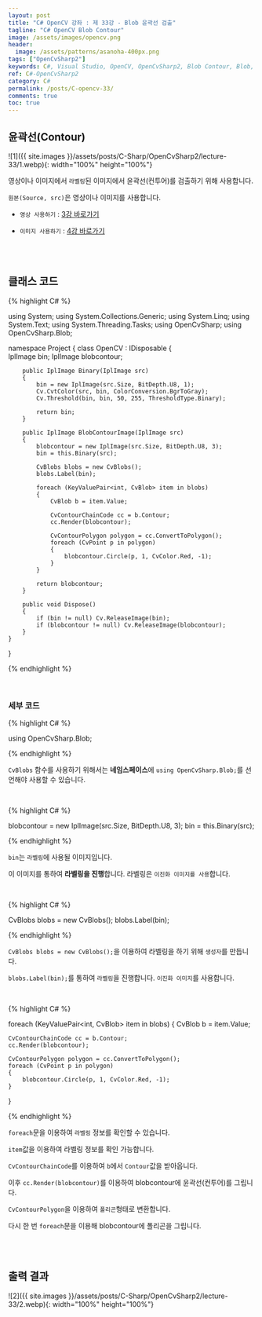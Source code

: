 ```yaml
---
layout: post
title: "C# OpenCV 강좌 : 제 33강 - Blob 윤곽선 검출"
tagline: "C# OpenCV Blob Contour"
image: /assets/images/opencv.png
header:
  image: /assets/patterns/asanoha-400px.png
tags: ["OpenCvSharp2"]
keywords: C#, Visual Studio, OpenCV, OpenCvSharp2, Blob Contour, Blob, Contour
ref: C#-OpenCvSharp2
category: C#
permalink: /posts/C-opencv-33/
comments: true
toc: true
---
```


## 윤곽선(Contour)

![1]({{ site.images }}/assets/posts/C-Sharp/OpenCvSharp2/lecture-33/1.webp){: width="100%" height="100%"}

영상이나 이미지에서 `라벨링`된 이미지에서 윤곽선(컨투어)를 검출하기 위해 사용합니다.

`원본(Source, src)`은 영상이나 이미지를 사용합니다.

- `영상 사용하기` : [3강 바로가기][3강]

- `이미지 사용하기` : [4강 바로가기][4강]

<br>
<br>

## 클래스 코드

{% highlight C# %}

using System;
using System.Collections.Generic;
using System.Linq;
using System.Text;
using System.Threading.Tasks;
using OpenCvSharp;
using OpenCvSharp.Blob;

namespace Project
{
    class OpenCV : IDisposable
    {  
        IplImage bin;
        IplImage blobcontour;
    
        public IplImage Binary(IplImage src)
        {
            bin = new IplImage(src.Size, BitDepth.U8, 1);
            Cv.CvtColor(src, bin, ColorConversion.BgrToGray);
            Cv.Threshold(bin, bin, 50, 255, ThresholdType.Binary);

            return bin;
        }
            
        public IplImage BlobContourImage(IplImage src)
        {
            blobcontour = new IplImage(src.Size, BitDepth.U8, 3);
            bin = this.Binary(src);

            CvBlobs blobs = new CvBlobs();
            blobs.Label(bin);

            foreach (KeyValuePair<int, CvBlob> item in blobs)
            {
                CvBlob b = item.Value;
                
                CvContourChainCode cc = b.Contour;
                cc.Render(blobcontour);

                CvContourPolygon polygon = cc.ConvertToPolygon();
                foreach (CvPoint p in polygon)
                {
                    blobcontour.Circle(p, 1, CvColor.Red, -1);
                }
            }

            return blobcontour;
        }
                   
        public void Dispose()
        {
            if (bin != null) Cv.ReleaseImage(bin);
            if (blobcontour != null) Cv.ReleaseImage(blobcontour);
        }
    }
}

{% endhighlight %}

<br>

### 세부 코드

{% highlight C# %}

using OpenCvSharp.Blob;

{% endhighlight %}

`CvBlobs` 함수를 사용하기 위해서는 **네임스페이스**에 `using OpenCvSharp.Blob;`를 선언해야 사용할 수 있습니다.

<br>

{% highlight C# %}

blobcontour  = new IplImage(src.Size, BitDepth.U8, 3);
bin = this.Binary(src);

{% endhighlight %}

`bin`는 `라벨링`에 사용될 이미지입니다.

이 이미지를 통하여 **라벨링을 진행**합니다. 라벨링은 `이진화 이미지를 사용`합니다.

<br>

{% highlight C# %}

CvBlobs blobs = new CvBlobs();
blobs.Label(bin);

{% endhighlight %}

`CvBlobs blobs = new CvBlobs();`을 이용하여 라벨링을 하기 위해 `생성자`를 만듭니다.

`blobs.Label(bin);`를 통하여 `라벨링`을 진행합니다. `이진화 이미지`를 사용합니다.

<br>

{% highlight C# %}

foreach (KeyValuePair<int, CvBlob> item in blobs)
{
    CvBlob b = item.Value;

    CvContourChainCode cc = b.Contour;
    cc.Render(blobcontour);

    CvContourPolygon polygon = cc.ConvertToPolygon();
    foreach (CvPoint p in polygon)
    {
        blobcontour.Circle(p, 1, CvColor.Red, -1);
    }
}

{% endhighlight %}

`foreach`문을 이용하여 `라벨링` 정보를 확인할 수 있습니다.

`item`값을 이용하여 라벨링 정보를 확인 가능합니다. 

`CvContourChainCode`를 이용하여 `b`에서 `Contour`값을 받아옵니다.

이후 `cc.Render(blobcontour)`를 이용하여 blobcontour에 윤곽선(컨투어)를 그립니다.

`CvContourPolygon`을 이용하여 `폴리곤`형태로 변환합니다.

다시 한 번 `foreach`문을 이용해 blobcontour에 폴리곤을 그립니다.

<br>
<br>

## 출력 결과

![2]({{ site.images }}/assets/posts/C-Sharp/OpenCvSharp2/lecture-33/2.webp){: width="100%" height="100%"}

[3강]: https://076923.github.io/posts/C-opencv-3/
[4강]: https://076923.github.io/posts/C-opencv-4/
